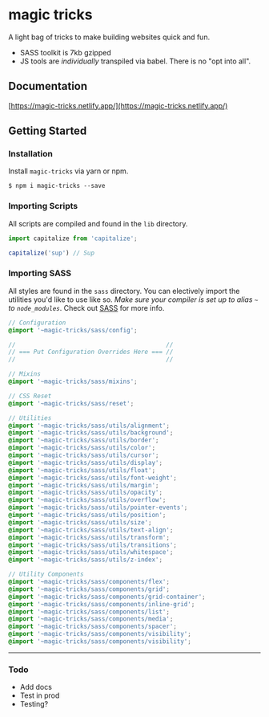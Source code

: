 # magic tricks

A light bag of tricks to make building websites quick and fun.
* SASS toolkit is 7kb gzipped
* JS tools are _individually_ transpiled via babel. There is no "opt into all".

## Documentation

[https://magic-tricks.netlify.app/](https://magic-tricks.netlify.app/)


## Getting Started

### Installation

Install `magic-tricks` via yarn or npm.


```terminal
$ npm i magic-tricks --save
```

### Importing Scripts

All scripts are compiled and found in the `lib` directory. 

```js
import capitalize from 'capitalize';

capitalize('sup') // Sup
```

### Importing SASS

All styles are found in the `sass` directory. You can electively import the utilities you'd like to use like so. _Make sure your compiler is set up to alias `~` to `node_modules`_. Check out [SASS](/docs/sass) for more info.

```scss
// Configuration
@import '~magic-tricks/sass/config';

//                                          //
// === Put Configuration Overrides Here === //
//                                          //

// Mixins
@import '~magic-tricks/sass/mixins';

// CSS Reset
@import '~magic-tricks/sass/reset';

// Utilities
@import '~magic-tricks/sass/utils/alignment';
@import '~magic-tricks/sass/utils/background';
@import '~magic-tricks/sass/utils/border';
@import '~magic-tricks/sass/utils/color';
@import '~magic-tricks/sass/utils/cursor';
@import '~magic-tricks/sass/utils/display';
@import '~magic-tricks/sass/utils/float';
@import '~magic-tricks/sass/utils/font-weight';
@import '~magic-tricks/sass/utils/margin';
@import '~magic-tricks/sass/utils/opacity';
@import '~magic-tricks/sass/utils/overflow';
@import '~magic-tricks/sass/utils/pointer-events';
@import '~magic-tricks/sass/utils/position';
@import '~magic-tricks/sass/utils/size';
@import '~magic-tricks/sass/utils/text-align';
@import '~magic-tricks/sass/utils/transform';
@import '~magic-tricks/sass/utils/transitions';
@import '~magic-tricks/sass/utils/whitespace';
@import '~magic-tricks/sass/utils/z-index';

// Utility Components
@import '~magic-tricks/sass/components/flex';
@import '~magic-tricks/sass/components/grid';
@import '~magic-tricks/sass/components/grid-container';
@import '~magic-tricks/sass/components/inline-grid';
@import '~magic-tricks/sass/components/list';
@import '~magic-tricks/sass/components/media';
@import '~magic-tricks/sass/components/spacer';
@import '~magic-tricks/sass/components/visibility';
@import '~magic-tricks/sass/components/visibility';
```

----

### Todo

- Add docs
- Test in prod
- Testing?